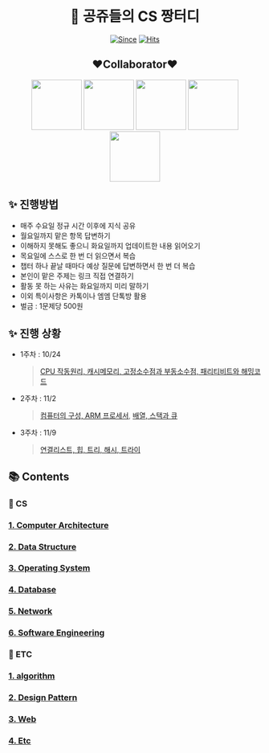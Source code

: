 <div align="center">
   
# :crown: 공쥬들의 CS 짱터디

[![Since](https://img.shields.io/badge/since-2022.10.19-333333.svg?style=flat-square)](https://github.com/SeoYeonBae/CS_study)
[![Hits](https://hits.seeyoufarm.com/api/count/incr/badge.svg?url=https%3A%2F%2Fgithub.com%2FSeoYeonBae%2FCS_study&count_bg=%23000000&title_bg=%23EFB0E9&icon=&icon_color=%23E7E7E7&title=hits&edge_flat=false)](https://hits.seeyoufarm.com)

   
## :heart:Collaborator:heart:
[<img src="https://user-images.githubusercontent.com/101535851/197534463-7804a8d6-13fc-427a-8e5f-533356329d64.png" width = 100>](https://github.com/SeoYeonBae)
[<img src="https://user-images.githubusercontent.com/101535851/197529689-8f333988-5396-4528-862f-78143f94e0de.png" width = 100>](https://github.com/YunjooK)
[<img src="https://user-images.githubusercontent.com/101535851/197529776-f8dae22d-ad7c-4f4d-9888-ed80dc32b277.png" width = 100>](https://github.com/seoyeong8081)
[<img src="https://user-images.githubusercontent.com/101535851/197529807-4bed4445-f2f0-43ce-80ab-645d9cc88c92.png" width = 100>](https://github.com/jangyejoo)
[<img src="https://user-images.githubusercontent.com/101535851/198839477-67b2efc8-a772-4bca-ac8b-51768ded8ae2.png" width = 100>](https://github.com/Han7sunny)
</div>

## **:sparkles: 진행방법**

- 매주 수요일 정규 시간 이후에 지식 공유
- 월요일까지 맡은 항목 답변하기
- 이해하지 못해도 좋으니 화요일까지 업데이트한 내용 읽어오기
- 목요일에 스스로 한 번 더 읽으면서 복습
- 챕터 하나 끝날 때마다 예상 질문에 답변하면서 한 번 더 복습
- 본인이 맡은 주제는 링크 직접 연결하기
- 활동 못 하는 사유는 화요일까지 미리 말하기
- 이외 특이사항은 카톡이나 엠엠 단톡방 활용
- 벌금 : 1문제당 500원

## **:sparkles: 진행 상황**

- 1주차 : 10/24

   > [CPU 작동원리, 캐시메모리, 고정소수점과 부동소수점, 패리티비트와 해밍코드](https://github.com/SeoYeonBae/CS_study/tree/main/ComputerArchitecture)

- 2주차 : 11/2
   
   > [컴퓨터의 구성, ARM 프로세서](https://github.com/SeoYeonBae/CS_study/tree/main/ComputerArchitecture),  [배열, 스택과 큐](https://github.com/SeoYeonBae/CS_study/tree/main/DataStructure)
  
- 3주차 : 11/9

   > [연결리스트, 힙, 트리, 해시, 트라이](https://github.com/SeoYeonBae/CS_study/tree/main/DataStructure)
   
## **📚 Contents**

### 📌 CS

### **[1. Computer Architecture](https://github.com/SeoYeonBae/CS_study/tree/main/ComputerArchitecture)**

### **[2. Data Structure](https://github.com/SeoYeonBae/CS_study/tree/main/DataStructure)**

### **[3. Operating System](https://github.com/SeoYeonBae/CS_study/tree/main/OperatingSystem)**

### **[4. Database](https://github.com/SeoYeonBae/CS_study/tree/main/DataBase)**

### **[5. Network](https://github.com/SeoYeonBae/CS_study/tree/main/Network)**

### **[6. Software Engineering](https://github.com/SeoYeonBae/CS_study/tree/main/SoftwareEngineering)**

### 📌 ETC

### **[1. algorithm](https://github.com/SeoYeonBae/CS_study/tree/main/Algoritm)**

### **[2. Design Pattern](https://github.com/SeoYeonBae/CS_study/tree/main/DesignPattern)**

### **[3. Web](https://github.com/SeoYeonBae/CS_study/tree/main/web)**

### **[4. Etc](https://github.com/SeoYeonBae/CS_study/tree/main/Etc)**
